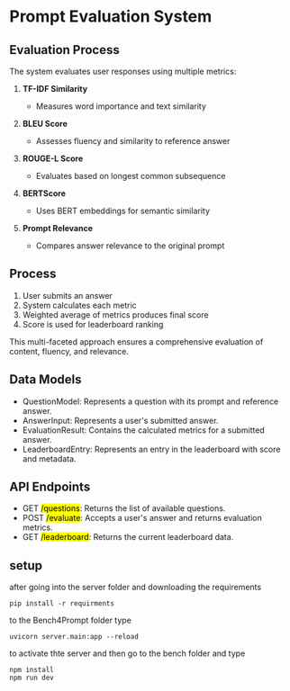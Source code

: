 # Prompt Evaluation System
## Evaluation Process

The system evaluates user responses using multiple metrics:

1. **TF-IDF Similarity**
   - Measures word importance and text similarity

2. **BLEU Score**
   - Assesses fluency and similarity to reference answer

3. **ROUGE-L Score**
   - Evaluates based on longest common subsequence

4. **BERTScore**
   - Uses BERT embeddings for semantic similarity

5. **Prompt Relevance**
   - Compares answer relevance to the original prompt

## Process

1. User submits an answer
2. System calculates each metric
3. Weighted average of metrics produces final score
4. Score is used for leaderboard ranking

This multi-faceted approach ensures a comprehensive evaluation of content, fluency, and relevance.
## Data Models

-  QuestionModel: Represents a question with its prompt and reference answer.
-  AnswerInput: Represents a user's submitted answer.
-  EvaluationResult: Contains the calculated metrics for a submitted answer.
-  LeaderboardEntry: Represents an entry in the leaderboard with score and metadata.

## API Endpoints

-  GET <mark>/questions</mark>: Returns the list of available questions.
-  POST <mark>/evaluate</mark>: Accepts a user's answer and returns evaluation metrics.
-  GET <mark>/leaderboard</mark>: Returns the current leaderboard data.
## setup
after going into the server folder and downloading the requirements

```
pip install -r requirments
```

to the Bench4Prompt folder type

```
uvicorn server.main:app --reload
```

to activate thte server
and then go to the bench folder and type

```
npm install
npm run dev
```
